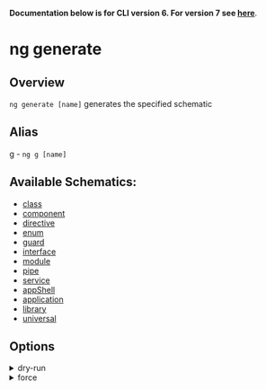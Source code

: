 <!-- Links in /docs/documentation should NOT have `.md` at the end, because they end up in our wiki at release. -->

**Documentation below is for CLI version 6. For version 7 see [here](https://angular.io/cli/generate)**.

# ng generate

## Overview
`ng generate [name]` generates the specified schematic

## Alias
g - `ng g [name]`

## Available Schematics:
 - [class](generate/class)
 - [component](generate/component)
 - [directive](generate/directive)
 - [enum](generate/enum)
 - [guard](generate/guard)
 - [interface](generate/interface)
 - [module](generate/module)
 - [pipe](generate/pipe)
 - [service](generate/service)
 - [appShell](generate/app-shell)
 - [application](generate/application)
 - [library](generate/library)
 - [universal](generate/universal)

## Options
<details>
  <summary>dry-run</summary>
  <p>
    <code>--dry-run</code> (alias: <code>-d</code>)
  </p>
  <p>
    Run through without making any changes.
  </p>
</details>
<details>
  <summary>force</summary>
  <p>
    <code>--force</code> (alias: <code>-f</code>)
  </p>
  <p>
    Forces overwriting of files.
  </p>
</details>
